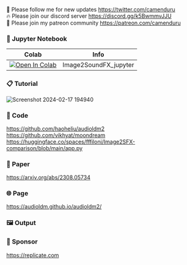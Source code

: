 🐣 Please follow me for new updates https://twitter.com/camenduru <br />
🔥 Please join our discord server https://discord.gg/k5BwmmvJJU <br />
🥳 Please join my patreon community https://patreon.com/camenduru <br />

### 🍊 Jupyter Notebook

| Colab | Info
| --- | --- |
[![Open In Colab](https://colab.research.google.com/assets/colab-badge.svg)](https://colab.research.google.com/github/camenduru/Image2SoundFX-jupyter/blob/main/Image2SoundFX_jupyter.ipynb) | Image2SoundFX_jupyter

### 📋 Tutorial
![Screenshot 2024-02-17 194940](https://github.com/camenduru/Image2SoundFX-jupyter/assets/54370274/2c5c0acf-9098-4dde-b973-73d8bd8e6747)

### 🧬 Code
https://github.com/haoheliu/audioldm2 <br />
https://github.com/vikhyat/moondream <br />
https://huggingface.co/spaces/fffiloni/Image2SFX-comparison/blob/main/app.py <br />

### 📄 Paper
https://arxiv.org/abs/2308.05734 <br />

### 🌐 Page
https://audioldm.github.io/audioldm2/ <br />

### 🖼 Output


### 🏢 Sponsor
https://replicate.com
